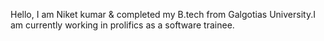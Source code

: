 Hello,
I am Niket kumar & completed my B.tech from Galgotias University.I am 
currently working in prolifics as a software trainee.